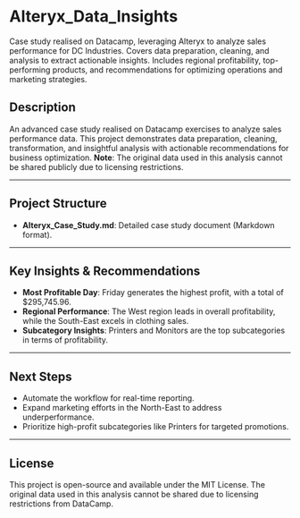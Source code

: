 # Alteryx_Data_Insights
Case study realised on Datacamp, leveraging Alteryx to analyze sales performance for DC Industries. Covers data preparation, cleaning, and analysis to extract actionable insights. Includes regional profitability, top-performing products, and recommendations for optimizing operations and marketing strategies.

## Description
An advanced case study realised on Datacamp exercises to analyze sales performance data. This project demonstrates data preparation, cleaning, transformation, and insightful analysis with actionable recommendations for business optimization. **Note**: The original data used in this analysis cannot be shared publicly due to licensing restrictions.

---

## Project Structure
- **Alteryx_Case_Study.md**: Detailed case study document (Markdown format).

---

## Key Insights & Recommendations
- **Most Profitable Day**: Friday generates the highest profit, with a total of $295,745.96.
- **Regional Performance**: The West region leads in overall profitability, while the South-East excels in clothing sales.
- **Subcategory Insights**: Printers and Monitors are the top subcategories in terms of profitability.

---

## Next Steps
- Automate the workflow for real-time reporting.
- Expand marketing efforts in the North-East to address underperformance.
- Prioritize high-profit subcategories like Printers for targeted promotions.

---

## License
This project is open-source and available under the MIT License. The original data used in this analysis cannot be shared due to licensing restrictions from DataCamp.
